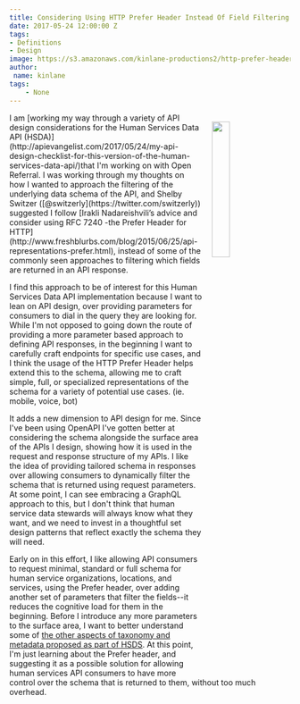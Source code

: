 ```yaml
---
title: Considering Using HTTP Prefer Header Instead Of Field Filtering For This API
date: 2017-05-24 12:00:00 Z
tags:
- Definitions
- Design
image: https://s3.amazonaws.com/kinlane-productions2/http-prefer-header.png
author:
 name: kinlane
tags:
    - None
---
```

<p><a href="http://www.freshblurbs.com/blog/2015/06/25/api-representations-prefer.html"><img src="https://s3.amazonaws.com/kinlane-productions2/http-prefer-header.png" align="right" width="25%" style="padding: 15px;" /></a></p>I am [working my way through a variety of API design considerations for the Human Services Data API (HSDA)](http://apievangelist.com/2017/05/24/my-api-design-checklist-for-this-version-of-the-human-services-data-api/)that I'm working on with Open Referral. I was working through my thoughts on how I wanted to approach the filtering of the underlying data schema of the API, and Shelby Switzer ([@switzerly](https://twitter.com/switzerly)) suggested I follow [Irakli Nadareishvili’s advice and consider using RFC 7240 -the Prefer Header for HTTP](http://www.freshblurbs.com/blog/2015/06/25/api-representations-prefer.html), instead of some of the commonly seen approaches to filtering which fields are returned in an API response.

I find this approach to be of interest for this Human Services Data API implementation because I want to lean on API design, over providing parameters for consumers to dial in the query they are looking for. While I'm not opposed to going down the route of providing a more parameter based approach to defining API responses, in the beginning I want to carefully craft endpoints for specific use cases, and I think the usage of the HTTP Prefer Header helps extend this to the schema, allowing me to craft simple, full, or specialized representations of the schema for a variety of potential use cases. (ie. mobile, voice, bot)

It adds a new dimension to API design for me. Since I've been using OpenAPI I've gotten better at considering the schema alongside the surface area of the APIs I design, showing how it is used in the request and response structure of my APIs. I like the idea of providing tailored schema in responses over allowing consumers to dynamically filter the schema that is returned using request parameters. At some point, I can see embracing a GraphQL approach to this, but I don't think that human service data stewards will always know what they want, and we need to invest in a thoughtful set design patterns that reflect exactly the schema they will need.

Early on in this effort, I like allowing API consumers to request minimal, standard or full schema for human service organizations, locations, and services, using the Prefer header, over adding another set of parameters that filter the fields--it reduces the cognitive load for them in the beginning. Before I introduce any more parameters to the surface area, I want to better understand some of [the other aspects of taxonomy and metadata proposed as part of HSDS](https://openreferral.readthedocs.io/en/latest/reference/#taxonomy). At this point, I'm just learning about the Prefer header, and suggesting it as a possible solution for allowing human services API consumers to have more control over the schema that is returned to them, without too much overhead.